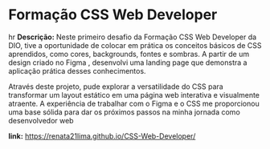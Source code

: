 # Formação CSS Web Developer
hr
**Descrição:** Neste primeiro desafio da Formação CSS Web Developer da DIO, tive a oportunidade de colocar em prática os conceitos básicos de CSS aprendidos, como cores, backgrounds, fontes e sombras. A partir de um design criado no Figma , desenvolvi uma landing page que demonstra a aplicação prática desses conhecimentos.

Através deste projeto, pude explorar a versatilidade do CSS para transformar um layout estático em uma página web interativa e visualmente atraente. A experiência de trabalhar com o Figma e o CSS me proporcionou uma base sólida para dar os próximos passos na minha jornada como desenvolvedor web

**link:** https://renata21lima.github.io/CSS-Web-Developer/
